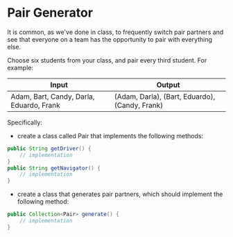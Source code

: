 # Pair Generator

It is common, as we've done in class, to frequently switch pair partners and see that everyone on a team has the opportunity to pair with everything else.

Choose six students from your class, and pair every third student. For example:

Input | Output
----- | ------
Adam, Bart, Candy, Darla, Eduardo, Frank | (Adam, Darla), (Bart, Eduardo), (Candy, Frank)

Specifically:

* create a class called Pair that implements the following methods:

```java
public String getDriver() {
	// implementation
}
public String getNavigator() {
	// implementation
}
```

* create a class that generates pair partners, which should implement the following method:

```java
public Collection<Pair> generate() {
	// implementation
}
```